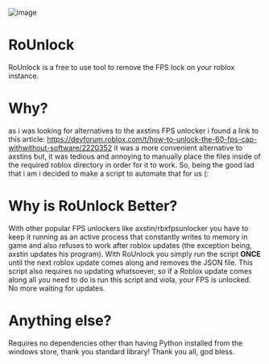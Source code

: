 ![image](https://github.com/coolpancakes/RoUnlock/assets/73265375/851d4e33-1fbc-4f63-b891-24a6a627637b)





# RoUnlock
RoUnlock is a free to use tool to remove the FPS lock on your roblox instance. 

# Why? 
as i was looking for alternatives to the axstins FPS unlocker i found a link to this article: https://devforum.roblox.com/t/how-to-unlock-the-60-fps-cap-withwithout-software/2220352 it was a more convenient alternative to axstins but, it was tedious and annoying to manually place the files inside of the required roblox directory in order for it to work. So, being the good lad that i am i decided to make a script to automate that for us (: 

# Why is RoUnlock Better? 
With other popular FPS unlockers like axstin/rbxfpsunlocker you have to keep it running as an active process that constantly writes to memory in game and also refuses to work after roblox updates (the exception being, axstin updates his program). With RoUnlock you simply run the script **ONCE** until the next roblox update comes along and removes the JSON file. This script also requires no updating whatsoever, so if a Roblox update comes along all you need to do is run this script and viola, your FPS is unlocked. No more waiting for updates. 

# Anything else?
Requires no dependencies other than having Python installed from the windows store, thank you standard library! Thank you all, god bless. 

